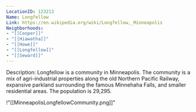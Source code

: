```yaml
---
LocationID: 123213
Name: Longfellow
Link: https://en.wikipedia.org/wiki/Longfellow,_Minneapolis 
Neighborhoods: 
- "[[Cooper]]"
- "[[Hiawatha]]"
- "[[Howe]]"
- "[[Longfellow]]"
- "[[Seward]]"
---
```


Description:
Longfellow is a community in Minneapolis. The community is a mix of agri-industrial properties along the old Northern Pacific Railway, expansive parkland surrounding the famous Minnehaha Falls, and smaller residential areas. The population is 29,295.

!"[[MinneapolisLongfellowCommunity.png]]"